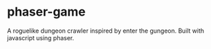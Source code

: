 # phaser-game
A roguelike dungeon crawler inspired by enter the gungeon. Built with javascript using phaser.
